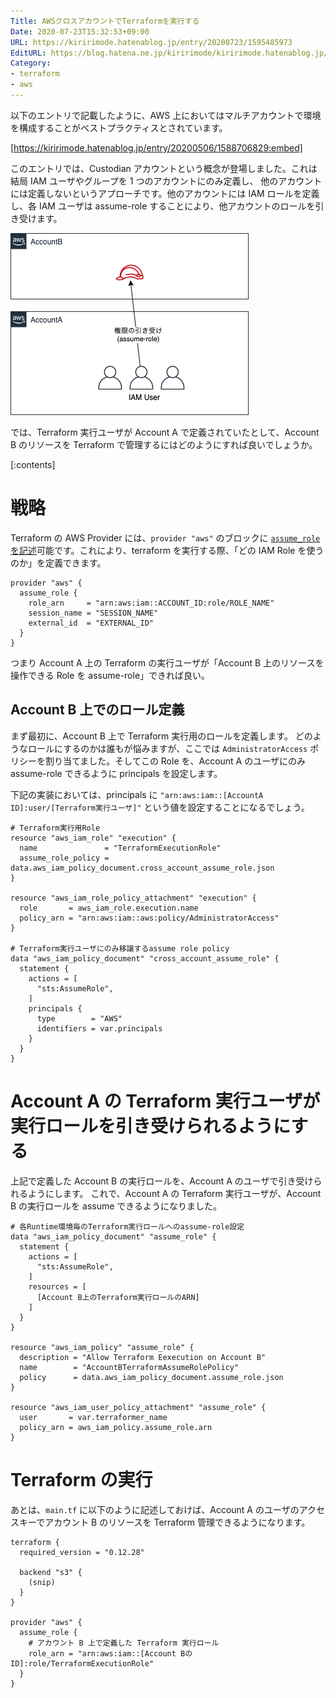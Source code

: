 ```yaml
---
Title: AWSクロスアカウントでTerraformを実行する
Date: 2020-07-23T15:32:53+09:00
URL: https://kiririmode.hatenablog.jp/entry/20200723/1595485973
EditURL: https://blog.hatena.ne.jp/kiririmode/kiririmode.hatenablog.jp/atom/entry/26006613602808196
Category:
- terraform
- aws
---
```


以下のエントリで記載したように、AWS 上においてはマルチアカウントで環境を構成することがベストプラクティスとされています。

[https://kiririmode.hatenablog.jp/entry/20200506/1588706829:embed]

このエントリでは、Custodian アカウントという概念が登場しました。これは結局 IAM ユーザやグループを 1 つのアカウントにのみ定義し、
他のアカウントには定義しないというアプローチです。他のアカウントには IAM ロールを定義し、各 IAM ユーザは assume-role することにより、他アカウントのロールを引き受けます。

![Cross Accountでのassume-role](https://github.com/kiririmode/blog/raw/master/kiririmode.hatenablog.jp/entry/20200723/imgs/terraform-multiaccount.png)

では、Terraform 実行ユーザが Account A で定義されていたとして、Account B のリソースを Terraform で管理するにはどのようにすれば良いでしょうか。

[:contents]

# 戦略

Terraform の AWS Provider には、`provider "aws"` のブロックに [`assume_role` を記述](https://www.terraform.io/docs/providers/aws/index.html#assume-role)可能です。これにより、terraform を実行する際、「どの IAM Role を使うのか」を定義できます。

```hcl
provider "aws" {
  assume_role {
    role_arn     = "arn:aws:iam::ACCOUNT_ID:role/ROLE_NAME"
    session_name = "SESSION_NAME"
    external_id  = "EXTERNAL_ID"
  }
}
```

つまり Account A 上の Terraform の実行ユーザが「Account B 上のリソースを操作できる Role を assume-role」できれば良い。

## Account B 上でのロール定義

まず最初に、Account B 上で Terraform 実行用のロールを定義します。
どのようなロールにするのかは誰もが悩みますが、ここでは `AdministratorAccess` ポリシーを割り当てました。そしてこの Role を、Account A のユーザにのみ assume-role できるように principals を設定します。

下記の実装においては、principals に `"arn:aws:iam::[AccountA ID]:user/[Terraform実行ユーザ]"` という値を設定することになるでしょう。

```hcl
# Terraform実行用Role
resource "aws_iam_role" "execution" {
  name               = "TerraformExecutionRole"
  assume_role_policy = data.aws_iam_policy_document.cross_account_assume_role.json
}

resource "aws_iam_role_policy_attachment" "execution" {
  role       = aws_iam_role.execution.name
  policy_arn = "arn:aws:iam::aws:policy/AdministratorAccess"
}

# Terraform実行ユーザにのみ移譲するassume role policy
data "aws_iam_policy_document" "cross_account_assume_role" {
  statement {
    actions = [
      "sts:AssumeRole",
    ]
    principals {
      type        = "AWS"
      identifiers = var.principals
    }
  }
}
```

# Account A の Terraform 実行ユーザが実行ロールを引き受けられるようにする

上記で定義した Account B の実行ロールを、Account A のユーザで引き受けられるようにします。
これで、Account A の Terraform 実行ユーザが、Account B の実行ロールを assume できるようになりました。

```hcl
# 各Runtime環境毎のTerraform実行ロールへのassume-role設定
data "aws_iam_policy_document" "assume_role" {
  statement {
    actions = [
      "sts:AssumeRole",
    ]
    resources = [
      [Account B上のTerraform実行ロールのARN]
    ]
  }
}

resource "aws_iam_policy" "assume_role" {
  description = "Allow Terraform Eexecution on Account B"
  name        = "AccountBTerraformAssumeRolePolicy"
  policy      = data.aws_iam_policy_document.assume_role.json
}

resource "aws_iam_user_policy_attachment" "assume_role" {
  user       = var.terraformer_name
  policy_arn = aws_iam_policy.assume_role.arn
}
```

# Terraform の実行

あとは、`main.tf` に以下のように記述しておけば、Account A のユーザのアクセスキーでアカウント B のリソースを Terraform 管理できるようになります。

```hcl
terraform {
  required_version = "0.12.28"

  backend "s3" {
    (snip)
  }
}

provider "aws" {
  assume_role {
    # アカウント B 上で定義した Terraform 実行ロール
    role_arn = "arn:aws:iam::[Account BのID]:role/TerraformExecutionRole"
  }
}
```
